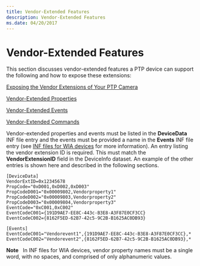 ```yaml
---
title: Vendor-Extended Features
description: Vendor-Extended Features
ms.date: 04/20/2017
---
```


# Vendor-Extended Features





This section discusses vendor-extended features a PTP device can support the following and how to expose these extensions:

[Exposing the Vendor Extensions of Your PTP Camera](exposing-the-vendor-extensions-of-your-ptp-camera.md)

[Vendor-Extended Properties](vendor-extended-properties.md)

[Vendor-Extended Events](vendor-extended-events.md)

[Vendor-Extended Commands](vendor-extended-commands.md)

Vendor-extended properties and events must be listed in the **DeviceData** INF file entry and the events must be provided a name in the **Events** INF file entry (see [INF files for WIA devices](inf-files-for-wia-devices.md) for more information). An entry listing the vendor extension ID is required. This must match the **VendorExtensionID** field in the DeviceInfo dataset. An example of the other entries is shown here and described in the following sections.

```INF
[DeviceData]
VendorExtID=0x12345678
PropCode="0xD001,0xD002,0xD003"
PropCodeD001="0x00009802,Vendorproperty1"
PropCodeD002="0x00009803,Vendorproperty2"
PropCodeD003="0x00009804,Vendorproperty3"
EventCode="0xC001,0xC002"
EventCodeC001={191D9AE7-EE8C-443c-B3E8-A3F87E0CF3CC}
EventCodeC002={8162F5ED-62B7-42c5-9C2B-B1625AC0DB93}

[Events]
EventCodeC001="Vendorevent1",{191D9AE7-EE8C-443c-B3E8-A3F87E0CF3CC},*
EventCodeC002="Vendorevent2",{8162F5ED-62B7-42c5-9C2B-B1625AC0DB93},*
```

**Note**   In INF files for WIA devices, vendor property names must be a single word, with no spaces, and comprised of only alphanumeric values.

 

 

 




